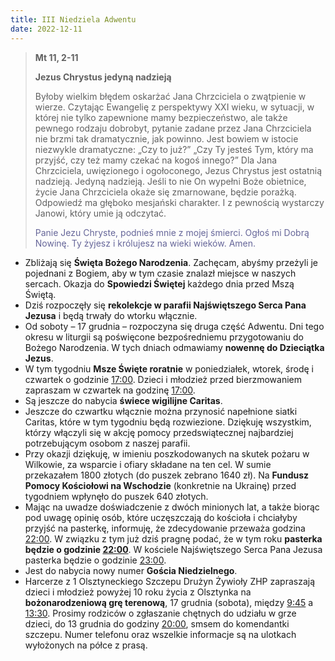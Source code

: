```yaml
---
title: III Niedziela Adwentu
date: 2022-12-11
---
```


> **Mt 11, 2-11**
>
> **Jezus Chrystus jedyną nadzieją**
>
> Byłoby wielkim błędem oskarżać Jana Chrzciciela o zwątpienie w wierze. Czytając Ewangelię z perspektywy XXI wieku, w sytuacji, w której nie tylko zapewnione mamy bezpieczeństwo, ale także pewnego rodzaju dobrobyt, pytanie zadane przez Jana Chrzciciela nie brzmi tak dramatycznie, jak powinno. Jest bowiem w istocie niezwykle dramatyczne: „Czy to już?” „Czy Ty jesteś Tym, który ma przyjść, czy też mamy czekać na kogoś innego?” Dla Jana Chrzciciela, uwięzionego i ogołoconego, Jezus Chrystus jest ostatnią nadzieją. Jedyną nadzieją. Jeśli to nie On wypełni Boże obietnice, życie Jana Chrzciciela okaże się zmarnowane, będzie porażką. Odpowiedź ma głęboko mesjański charakter. I z pewnością wystarczy Janowi, który umie ją odczytać.
>
> <span style="color: #666699;"> Panie Jezu Chryste, podnieś mnie z mojej śmierci. Ogłoś mi Dobrą Nowinę. Ty żyjesz i królujesz na wieki wieków. Amen.
> &nbsp;

- Zbliżają się **Święta Bożego Narodzenia**. Zachęcam, abyśmy przeżyli je pojednani z Bogiem, aby w tym czasie znalazł miejsce w naszych sercach. Okazja do **Spowiedzi Świętej** każdego dnia przed Mszą Świętą.
- Dziś rozpoczęły się **rekolekcje w parafii Najświętszego Serca Pana Jezusa** i będą trwały do wtorku włącznie.
- Od soboty – 17 grudnia – rozpoczyna się druga część Adwentu. Dni tego okresu w liturgii są poświęcone bezpośredniemu przygotowaniu do Bożego Narodzenia. W tych dniach odmawiamy **nowennę do Dzieciątka Jezus**.
- W tym tygodniu **Msze Święte roratnie** w poniedziałek, wtorek, środę i czwartek o godzinie <u>17:00</u>. Dzieci i młodzież przed bierzmowaniem zapraszam w czwartek na godzinę <u>17:00</u>.
- Są jeszcze do nabycia **świece wigilijne Caritas**.
- Jeszcze do czwartku włącznie można przynosić napełnione siatki Caritas, które w tym tygodniu będą rozwiezione. Dziękuję wszystkim, którzy włączyli się w akcję pomocy przedswiątecznej najbardziej potrzebującym osobom z naszej parafii.
- Przy okazji dziękuję, w imieniu poszkodowanych na skutek pożaru w Wilkowie, za wsparcie i ofiary składane na ten cel. W sumie przekazałem 1800 złotych (do puszek zebrano 1640 zł). Na **Fundusz Pomocy Kościołowi na Wschodzie** (konkretnie na Ukrainę) przed tygodniem wpłynęło do puszek 640 złotych.
- Mając na uwadze doświadczenie z dwóch minionych lat, a także biorąc pod uwagę opinię osób, które uczęszczają do kościoła i chciałyby przyjść na pasterkę, informuję, że zdecydowanie przeważa godzina <u>22:00</u>. W związku z tym już dziś pragnę podać, że w tym roku **pasterka będzie o godzinie <u>22:00</u>**. W kościele Najświętszego Serca Pana Jezusa pasterka będzie o godzinie <u>23:00</u>.
- Jest do nabycia nowy numer **Gościa Niedzielnego**.
- Harcerze z 1 Olsztyneckiego Szczepu Drużyn Żywioły ZHP zapraszają dzieci i młodzież powyżej 10 roku życia z Olsztynka na **bożonarodzeniową grę terenową**, 17 grudnia (sobota), między <u>9:45</u> a <u>13:30</u>. Prosimy rodziców o zgłaszanie chętnych do udziału w grze dzieci, do 13 grudnia do godziny <u>20:00</u>, smsem do komendantki szczepu. Numer telefonu oraz wszelkie informacje są na ulotkach wyłożonych na półce z prasą.

